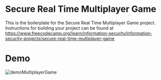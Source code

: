 # Secure Real Time Multiplayer Game

This is the boilerplate for the Secure Real Time Multiplayer Game project. Instructions for building your project can be found at https://www.freecodecamp.org/learn/information-security/information-security-projects/secure-real-time-multiplayer-game

# Demo
![demoMultiplayerGame](https://github.com/user-attachments/assets/45b49f4f-7d19-4d6d-8a89-07f0318663ae)

